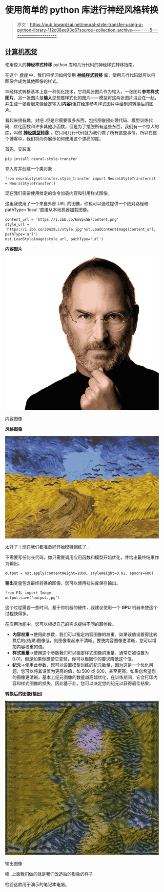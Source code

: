 # 使用简单的 python 库进行神经风格转换

> 原文：<https://pub.towardsai.net/neural-style-transfer-using-a-python-library-112c08ee93c6?source=collection_archive---------5----------------------->

## [计算机视觉](https://towardsai.net/p/category/computer-vision)

使用惊人的**神经样式转移** python 库和几行代码的神经样式转移指南。

在这个 [*教程*](https://colab.research.google.com/drive/1ZMX9POGds87CZyIgagLbnAN-eEa8fr2L?usp=sharing) 中，我们将学习如何使用 [**神经样式转移**](https://pypi.org/project/neural-style-transfer/) 库，使用几行代码就可以将图像合成为其他图像的样式。

神经样式转移基本上是一种优化技术，它将两张图片作为输入，一张图片**参考样式图片**，另一张图片是**输入**您想要样式化的图片——模型将这两张图片混合在一起，并生成一张看起来像给定输入(**内容**)但在给定参考样式图片中绘制的转换后的图片。

看起来很有趣，对吧..但是它需要很多东西，包括图像预处理代码、模型训练代码、优化函数和许多其他小函数，但是为了摆脱所有这些东西，我们有一个惊人的库，叫做 [**神经类型转移**](https://pypi.org/project/neural-style-transfer/) ，它只用几行代码就为我们做了所有这些事情，所以在这个博客中，我们将向你展示如何使用这个漂亮的库。

首先，安装库

```
pip install neural-style-transfer
```

导入库并创建一个类对象

```
from neuralstyletransfer.style_transfer import NeuralStyleTransfernst = NeuralStyleTransfer()
```

现在我们需要使用给定的命令加载内容和引用样式图像。

这里我使用了一个来自外部 URL 的图像，你也可以通过提供一个绝对路径和 pathType='local '直接从本地机器加载图像。

```
content_url = 'https://i.ibb.co/6mVpxGW/content.png'
style_url = 'https://i.ibb.co/30nz9Lc/style.jpg'nst.LoadContentImage(content_url, pathType='url')
nst.LoadStyleImage(style_url, pathType='url')
```

**内容图片**

![](img/5f8f2429ef7a36dccdc1eb2c4364f66a.png)

内容图像

**风格图像**

![](img/0ffa2d150b023cdad8e1ac66cf183bba.png)

太好了！现在我们都准备好开始模特训练了..

不需要写任何长代码，你只需要调用应用函数和模型开始优化，并给出最终结果作为输出。

```
output = nst.apply(contentWeight=1000, styleWeight=0.01, epochs=600)
```

**输出**变量包含最终转换的图像，您可以使用枕头库保存输出。

```
from PIL import Image
output.save('output.jpg')
```

这个过程需要一些时间，基于你机器的硬件，我建议使用一个 **GPU** 机器来使这个过程快得多。

在应用功能中，您可以根据自己的需求提供不同的超参数。

*   **内容权重**→使用此参数，我们可以指定内容图像的权重，如果该值设置得比转换后的(结果)图像低，则图像看起来不清晰。要使内容图像更清晰，您可以增加内容权重的值。
*   **样式重量**→使用这个参数我们可以指定样式图像的重量，通常它被设置为 0.01，但是如果你想使它变轻，你可以根据你的要求降低这个值。
*   **纪元**→使用此参数，您可以设置模型训练的纪元数量，因为这是一个优化问题，您可以将其设置为更高的值，如 500 或 600，甚至更高。如果您希望您的图像更清晰，基本上纪元图像的数量越高越优化，在训练期间，它会打印内容和样式图像的损失，因此基于此，您可以决定您的纪元以获得最佳结果。

**转换后的图像(输出)**

![](img/6b6f65058dceb37003e7bdaeb7511cb8.png)

输出图像

哇..上面我们做的就是我们改造后的形象的样子

检验这款用于演示的笔记本电脑。